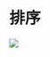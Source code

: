 排序
====

![](https://images2018.cnblogs.com/blog/849589/201804/849589-20180402133438219-1946132192.png)
  
  
